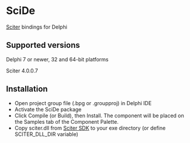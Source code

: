# SciDe
[Sciter](https://sciter.com/) bindings for Delphi

## Supported versions
Delphi 7 or newer, 32 and 64-bit platforms

Sciter 4.0.0.7

## Installation
* Open project group file (.bpg or .groupproj) in Delphi IDE
* Activate the SciDe package
* Click Compile (or Build), then Install. The component will be placed on the Samples tab of the Component Palette.
* Copy sciter.dll from [Sciter SDK](http://sciter.com/download/) to your exe directory (or define SCITER_DLL_DIR variable)
